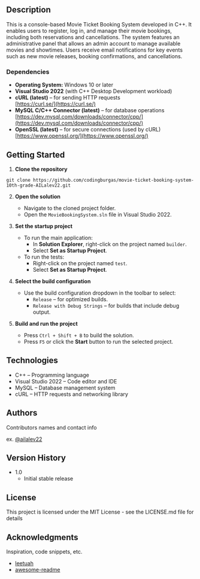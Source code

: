 ## Description

This is a console-based Movie Ticket Booking System developed in C++. It enables users to register, log in, and manage their movie bookings, including both reservations and cancellations. The system features an administrative panel that allows an admin account to manage available movies and showtimes. Users receive email notifications for key events such as new movie releases, booking confirmations, and cancellations.

### Dependencies

- **Operating System:** Windows 10 or later
- **Visual Studio 2022** (with C++ Desktop Development workload)
- **cURL (latest)** – for sending HTTP requests  
  [https://curl.se/](https://curl.se/)
- **MySQL C/C++ Connector (latest)** – for database operations  
  [https://dev.mysql.com/downloads/connector/cpp/](https://dev.mysql.com/downloads/connector/cpp/)
- **OpenSSL (latest)** – for secure connections (used by cURL)  
  [https://www.openssl.org/](https://www.openssl.org/)

## Getting Started

1. **Clone the repository**

```
git clone https://github.com/codingburgas/movie-ticket-booking-system-10th-grade-AILalev22.git
```

2. **Open the solution**  
   - Navigate to the cloned project folder.  
   - Open the `MovieBookingSystem.sln` file in Visual Studio 2022.

3. **Set the startup project**  
   - To run the main application:  
     - In **Solution Explorer**, right-click on the project named `builder`.  
     - Select **Set as Startup Project**.  
   - To run the tests:  
     - Right-click on the project named `test`.  
     - Select **Set as Startup Project**.

4. **Select the build configuration**  
   - Use the build configuration dropdown in the toolbar to select:  
     - `Release` – for optimized builds.  
     - `Release with Debug Strings` – for builds that include debug output.

5. **Build and run the project**  
   - Press `Ctrl + Shift + B` to build the solution.  
   - Press `F5` or click the **Start** button to run the selected project.

## Technologies

* C++ – Programming language  
* Visual Studio 2022 – Code editor and IDE  
* MySQL – Database management system  
* cURL – HTTP requests and networking library
  
## Authors

Contributors names and contact info

ex. [@ailalev22](mailto:ailalev22@codingburgas.bg)

## Version History

* 1.0
    * Initial stable release

## License

This project is licensed under the MIT License - see the LICENSE.md file for details

## Acknowledgments

Inspiration, code snippets, etc.
* [leetuah](https://github.com/LeeTuah/Effortless-Menus.git)
* [awesome-readme](https://github.com/matiassingers/awesome-readme)
